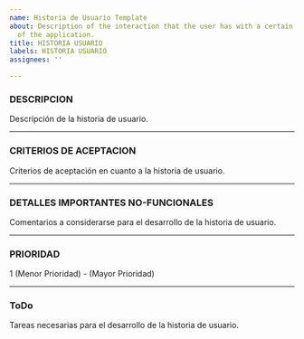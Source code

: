 ```yaml
---
name: Historia de Usuario Template
about: Description of the interaction that the user has with a certain functionality
  of the application.
title: HISTORIA USUARIO
labels: HISTORIA USUARIO
assignees: ''

---
```


### DESCRIPCION
Descripción de la historia de usuario.

---

### CRITERIOS DE ACEPTACION
Criterios de aceptación en cuanto a la historia de usuario.

---

### DETALLES IMPORTANTES NO-FUNCIONALES
Comentarios a considerarse para el desarrollo de la historia de usuario.

---

### PRIORIDAD
1 (Menor Prioridad) - (Mayor Prioridad)

---

### ToDo
Tareas necesarias para el desarrollo de la historia de usuario.
